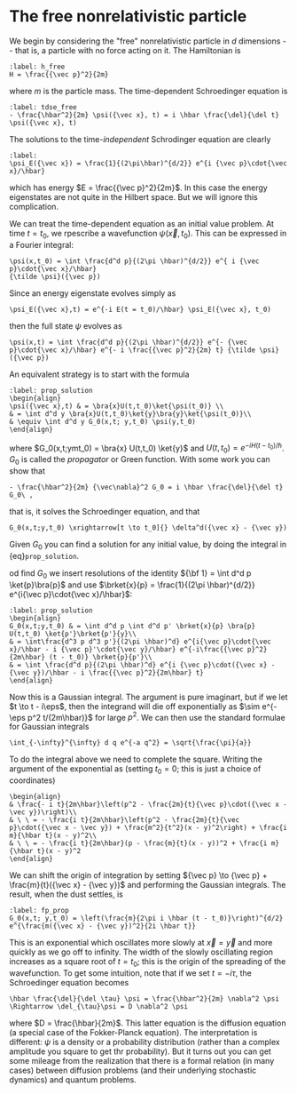 # The free nonrelativistic particle

We begin by considering the "free" nonrelativistic particle in $d$ dimensions -- that is, a particle with no force acting on it. The Hamiltonian is 
```{math}
:label: h_free
H = \frac{{\vec p}^2}{2m}
```
where $m$ is the particle mass. The time-dependent Schroedinger equation is
```{math}
:label: tdse_free
- \frac{\hbar^2}{2m} \psi({\vec x}, t) = i \hbar \frac{\del}{\del t} \psi({\vec x}, t)
```
The solutions to the time-*independent* Schrodinger equation are clearly
```{math}
:label: 
\psi_E({\vec x}) = \frac{1}{(2\pi\hbar)^{d/2}} e^{i {\vec p}\cdot{\vec x}/\hbar}
```
which has energy $E = \frac{{\vec p}^2}{2m}$. In this case the energy eigenstates are not quite in the Hilbert space. But we will ignore this complication. 

We can treat the time-dependent equation as an initial value problem. At time $t = t_0$, we rpescribe a wavefunction $\psi({\vec x}, t_0)$. This can be expressed in a Fourier integral:
```{math}
\psi(x,t_0) = \int \frac{d^d p}{(2\pi \hbar)^{d/2}} e^{ i {\vec p}\cdot{\vec x}/\hbar} 
{\tilde \psi}({\vec p})
```
Since an energy eigenstate evolves simply as 
```{math}
\psi_E({\vec x},t) = e^{-i E(t = t_0)/\hbar} \psi_E({\vec x}, t_0)
```
then the full state $\psi$ evolves as
```{math}
\psi(x,t) = \int \frac{d^d p}{(2\pi \hbar)^{d/2}} e^{- {\vec p}\cdot{\vec x}/\hbar} e^{- i \frac{{\vec p}^2}{2m} t} {\tilde \psi}({\vec p})
```

An equivalent strategy is to start with the formula
```{math}
:label: prop_solution
\begin{align}
\psi({\vec x},t) & = \bra{x}U(t,t_0)\ket{\psi(t_0)} \\
& = \int d^d y \bra{x}U(t,t_0)\ket{y}\bra{y}\ket{\psi(t_0)}\\
& \equiv \int d^d y G_0(x,t; y,t_0) \psi(y,t_0)
\end{align}
```
where $G_0(x,t;ymt_0) = \bra{x} U(t,t_0) \ket{y}$ and $U(t,t_0) = e^{-i H (t-t_0)/\hbar}$. $G_0$ is called the *propagator* or Green function. With some work you can show that
```{math}
- \frac{\hbar^2}{2m} {\vec\nabla}^2 G_0 = i \hbar \frac{\del}{\del t} G_0\ ,
```
that is, it solves the Schroedinger equation, and that 
```{math}
G_0(x,t;y,t_0) \xrightarrow[t \to t_0]{} \delta^d({\vec x} - {\vec y})
```
Given $G_0$ you can find a solution for any initial value, by doing the integral in {eq}`prop_solution`. 

od find $G_0$ we insert resolutions of the identity ${\bf 1} = \int d^d p \ket{p}\bra{p}$ and use $\brket{x}{p} = \frac{1}{(2\pi \hbar)^{d/2}} e^{i{\vec p}\cdot{\vec x}/\hbar}$:
```{math}
:label: prop_solution
\begin{align}
G_0(x,t;y,t_0) & = \int d^d p \int d^d p' \brket{x}{p} \bra{p} U(t,t_0) \ket{p'}\brket{p'}{y}\\
& = \int\frac{d^3 p d^3 p'}{(2\pi \hbar)^d} e^{i{\vec p}\cdot{\vec x}/\hbar - i {\vec p}'\cdot{\vec y}/\hbar} e^{-i\frac{{\vec p}^2}{2m\hbar} (t - t_0)} \brket{p}{p'}\\
& = \int \frac{d^d p}{(2\pi \hbar)^d} e^{i {\vec p}\cdot({\vec x} - {\vec y})/\hbar - i \frac{{\vec p}^2}{2m\hbar} t}
\end{align}
```
Now this is a Gaussian integral. The argument is pure imaginart, but if we let $t \to t - i\eps$, then the integrand will die off exponentially as $\sim e^{-\eps p^2 t/(2m\hbar)}$ for large $p^2$. We can then use the standard formulae for Gaussian integrals
```{math}
\int_{-\infty}^{\infty} d q e^{-a q^2} = \sqrt{\frac{\pi}{a}}
```
To do the integral above we need to complete the square. Writing the argument of the exponential as (setting $t_0 = 0$; this is just a choice of coordinates)
```{math}
\begin{align}
& \frac{- i t}{2m\hbar}\left(p^2 - \frac{2m}{t}{\vec p}\cdot({\vec x - \vec y})\right)\\
& \ \ = - \frac{i t}{2m\hbar}\left(p^2 - \frac{2m}{t}{\vec p}\cdot({\vec x - \vec y}) + \frac{m^2}{t^2}(x - y)^2\right) + \frac{i m}{\hbar t}(x - y)^2\\
& \ \ = - \frac{i t}{2m\hbar}(p - \frac{m}{t}(x - y))^2 + \frac{i m}{\hbar t}(x - y)^2
\end{align}
```

We can shift the origin of integration by setting ${\vec p} \to {\vec p} + \frac{m}{t}({\vec x} - {\vec y})$ and performing the Gaussian integrals. The result, when the dust settles, is
```{math}
:label: fp_prop
G_0(x,t; y,t_0) = \left(\frac{m}{2\pi i \hbar (t - t_0)}\right)^{d/2} e^{\frac{m({\vec x} - {\vec y})^2}{2i \hbar t}}
```

This is an exponential which oscillates more slowly at ${\vec x} = {\vec y}$ and more quickly as we go off to infinity. The width of the slowly oscillating region increases as a square root of $t = t_0$; this is the origin of the spreading of the wavefunction. To get some intuition, note that if we set $t = - i \tau$, the Schroedinger equation becomes
```{math}
\hbar \frac{\del}{\del \tau} \psi = \frac{\hbar^2}{2m} \nabla^2 \psi \Rightarrow \del_{\tau}\psi = D \nabla^2 \psi
```
where $D = \frac{\hbar}{2m}$. This latter equation is the diffusion equation (a special case of the Fokker-Planck equation). The interpretation is different: $\psi$ is a density or a probability distribution (rather than a complex amplitude you square to get thr probability). But it turns out you can get some mileage from the realization that there is a formal relation (in many cases) between diffusion problems (and their underlying stochastic dynamics) and quantum problems.
